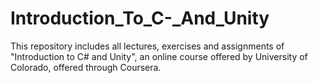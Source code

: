 # Introduction_To_C-_And_Unity
This repository includes all lectures, exercises and assignments of "Introduction to C# and Unity", an online course offered by University of Colorado, offered through Coursera.
